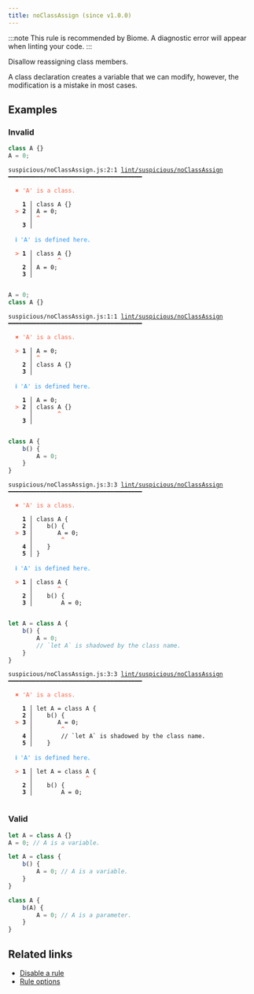 ```yaml
---
title: noClassAssign (since v1.0.0)
---
```



:::note
This rule is recommended by Biome. A diagnostic error will appear when linting your code.
:::

Disallow reassigning class members.

A class declaration creates a variable that we can modify, however, the modification is a mistake in most cases.

## Examples

### Invalid

```jsx
class A {}
A = 0;
```

<pre class="language-text"><code class="language-text">suspicious/noClassAssign.js:2:1 <a href="https://biomejs.dev/linter/rules/no-class-assign">lint/suspicious/noClassAssign</a> ━━━━━━━━━━━━━━━━━━━━━━━━━━━━━━━━━━━━━━

<strong><span style="color: Tomato;">  </span></strong><strong><span style="color: Tomato;">✖</span></strong> <span style="color: Tomato;">'A' is a class.</span>
  
    <strong>1 │ </strong>class A {}
<strong><span style="color: Tomato;">  </span></strong><strong><span style="color: Tomato;">&gt;</span></strong> <strong>2 │ </strong>A = 0;
   <strong>   │ </strong><strong><span style="color: Tomato;">^</span></strong>
    <strong>3 │ </strong>
  
<strong><span style="color: rgb(38, 148, 255);">  </span></strong><strong><span style="color: rgb(38, 148, 255);">ℹ</span></strong> <span style="color: rgb(38, 148, 255);">'A' is defined here.</span>
  
<strong><span style="color: Tomato;">  </span></strong><strong><span style="color: Tomato;">&gt;</span></strong> <strong>1 │ </strong>class A {}
   <strong>   │ </strong>      <strong><span style="color: Tomato;">^</span></strong>
    <strong>2 │ </strong>A = 0;
    <strong>3 │ </strong>
  
</code></pre>

```jsx
A = 0;
class A {}
```

<pre class="language-text"><code class="language-text">suspicious/noClassAssign.js:1:1 <a href="https://biomejs.dev/linter/rules/no-class-assign">lint/suspicious/noClassAssign</a> ━━━━━━━━━━━━━━━━━━━━━━━━━━━━━━━━━━━━━━

<strong><span style="color: Tomato;">  </span></strong><strong><span style="color: Tomato;">✖</span></strong> <span style="color: Tomato;">'A' is a class.</span>
  
<strong><span style="color: Tomato;">  </span></strong><strong><span style="color: Tomato;">&gt;</span></strong> <strong>1 │ </strong>A = 0;
   <strong>   │ </strong><strong><span style="color: Tomato;">^</span></strong>
    <strong>2 │ </strong>class A {}
    <strong>3 │ </strong>
  
<strong><span style="color: rgb(38, 148, 255);">  </span></strong><strong><span style="color: rgb(38, 148, 255);">ℹ</span></strong> <span style="color: rgb(38, 148, 255);">'A' is defined here.</span>
  
    <strong>1 │ </strong>A = 0;
<strong><span style="color: Tomato;">  </span></strong><strong><span style="color: Tomato;">&gt;</span></strong> <strong>2 │ </strong>class A {}
   <strong>   │ </strong>      <strong><span style="color: Tomato;">^</span></strong>
    <strong>3 │ </strong>
  
</code></pre>

```jsx
class A {
	b() {
		A = 0;
	}
}
```

<pre class="language-text"><code class="language-text">suspicious/noClassAssign.js:3:3 <a href="https://biomejs.dev/linter/rules/no-class-assign">lint/suspicious/noClassAssign</a> ━━━━━━━━━━━━━━━━━━━━━━━━━━━━━━━━━━━━━━

<strong><span style="color: Tomato;">  </span></strong><strong><span style="color: Tomato;">✖</span></strong> <span style="color: Tomato;">'A' is a class.</span>
  
    <strong>1 │ </strong>class A {
    <strong>2 │ </strong>	b() {
<strong><span style="color: Tomato;">  </span></strong><strong><span style="color: Tomato;">&gt;</span></strong> <strong>3 │ </strong>		A = 0;
   <strong>   │ </strong>		<strong><span style="color: Tomato;">^</span></strong>
    <strong>4 │ </strong>	}
    <strong>5 │ </strong>}
  
<strong><span style="color: rgb(38, 148, 255);">  </span></strong><strong><span style="color: rgb(38, 148, 255);">ℹ</span></strong> <span style="color: rgb(38, 148, 255);">'A' is defined here.</span>
  
<strong><span style="color: Tomato;">  </span></strong><strong><span style="color: Tomato;">&gt;</span></strong> <strong>1 │ </strong>class A {
   <strong>   │ </strong>      <strong><span style="color: Tomato;">^</span></strong>
    <strong>2 │ </strong>	b() {
    <strong>3 │ </strong>		A = 0;
  
</code></pre>

```jsx
let A = class A {
	b() {
		A = 0;
		// `let A` is shadowed by the class name.
	}
}
```

<pre class="language-text"><code class="language-text">suspicious/noClassAssign.js:3:3 <a href="https://biomejs.dev/linter/rules/no-class-assign">lint/suspicious/noClassAssign</a> ━━━━━━━━━━━━━━━━━━━━━━━━━━━━━━━━━━━━━━

<strong><span style="color: Tomato;">  </span></strong><strong><span style="color: Tomato;">✖</span></strong> <span style="color: Tomato;">'A' is a class.</span>
  
    <strong>1 │ </strong>let A = class A {
    <strong>2 │ </strong>	b() {
<strong><span style="color: Tomato;">  </span></strong><strong><span style="color: Tomato;">&gt;</span></strong> <strong>3 │ </strong>		A = 0;
   <strong>   │ </strong>		<strong><span style="color: Tomato;">^</span></strong>
    <strong>4 │ </strong>		// `let A` is shadowed by the class name.
    <strong>5 │ </strong>	}
  
<strong><span style="color: rgb(38, 148, 255);">  </span></strong><strong><span style="color: rgb(38, 148, 255);">ℹ</span></strong> <span style="color: rgb(38, 148, 255);">'A' is defined here.</span>
  
<strong><span style="color: Tomato;">  </span></strong><strong><span style="color: Tomato;">&gt;</span></strong> <strong>1 │ </strong>let A = class A {
   <strong>   │ </strong>              <strong><span style="color: Tomato;">^</span></strong>
    <strong>2 │ </strong>	b() {
    <strong>3 │ </strong>		A = 0;
  
</code></pre>

### Valid

```jsx
let A = class A {}
A = 0; // A is a variable.
```

```jsx
let A = class {
    b() {
        A = 0; // A is a variable.
    }
}
```

```jsx
class A {
	b(A) {
		A = 0; // A is a parameter.
	}
}
```

## Related links

- [Disable a rule](/linter/#disable-a-lint-rule)
- [Rule options](/linter/#rule-options)
